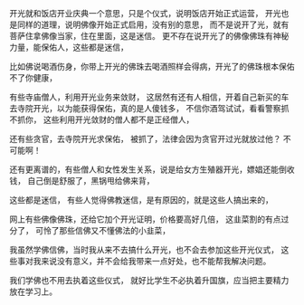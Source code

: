开光就和饭店开业庆典一个意思，只是个仪式，说明饭店开始正式运营，
开光也是同样的道理，说明佛像开始正式启用，没有别的意思，
而不是说开了光，就有菩萨住拿佛像当家，住在里面，这是迷信。
更不存在说开光了的佛像佛珠有神秘力量，能保佑人，这些都是迷信，

比如佛说喝酒伤身，你带上开光的佛珠去喝酒照样会得病，开光了的佛珠根本保佑不了你健康，

有些寺庙僧人，利用开光业务来敛财，
这居然有还有人相信，开着自己新买的车去寺院开光，以为能获得保佑，真的是人傻钱多，
不信你酒驾试试，看看警察抓不抓你，
这些利用开光敛财的僧人都不是正经僧人，

还有些贪官，去寺院开光求保佑，
被抓了，法律会因为贪官开过光就放过他？
不可能啊！

还有更离谱的，有些僧人和女性发生关系，说是给女方生殖器开光，嫖娼还能倒收钱，
自己倒是舒服了，黑锅甩给佛来背，

这些都是迷信，
有些人觉得佛教迷信，是有原因的，就是这些人搞出来的，

网上有些佛像佛珠，还给它加个开光证明，价格要高好几倍，
这韭菜割的有点过分了，
可怜了那些信佛又不懂佛法的小韭菜，

我虽然学佛信佛，当时我从来不去搞什么开光，也不会去参加这些开光仪式，
这些事对我来说没有意义，并不会给我带来一点好处，也不能帮我解决问题。

我们学佛也不用去执着这些仪式，
就好比学生不必执着升国旗，应当把主要精力放在学习上。


